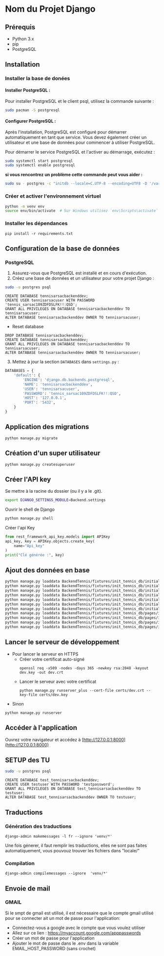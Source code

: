 
# Nom du Projet Django

## Prérequis

- Python 3.x
- pip
- PostgreSQL

## Installation
### Installer la base de donées
#### Installer PostgreSQL :

Pour installer PostgreSQL et le client psql, utilisez la commande suivante :

```bash
sudo pacman -S postgresql
```
#### Configurer PostgreSQL :

Après l'installation, PostgreSQL est configuré pour démarrer automatiquement en tant que service.
Vous devez également créer un utilisateur et une base de données pour commencer à utiliser PostgreSQL.



Pour démarrer le service PostgreSQL et l'activer au démarrage, exécutez :

```bash
sudo systemctl start postgresql
sudo systemctl enable postgresql
```
**si vous rencontrez un problème cette commande peut vous aider :**
```bash
sudo su - postgres -c "initdb --locale=C.UTF-8 --encoding=UTF8 -D '/var/lib/postgres/data'"
```

### Créer et activer l'environnement virtuel

```bash
python -m venv env
source env/bin/activate  # Sur Windows utilisez `env\Scripts\activate`
```

### Installer les dépendances

```shell
pip install -r requirements.txt
```

## Configuration de la base de données

### PostgreSQL

1. Assurez-vous que PostgreSQL est installé et en cours d'exécution.
2. Créez une base de données et un utilisateur pour votre projet Django :

```bash
sudo -u postgres psql
```
```postgresql
CREATE DATABASE tennisarsacbackenddev;
CREATE USER tennisarsacuser WITH PASSWORD 'tennis_sarsac109ZDFDSLFK!!:QSD';
GRANT ALL PRIVILEGES ON DATABASE tennisarsacbackenddev TO tennisarsacuser;
ALTER DATABASE tennisarsacbackenddev OWNER TO tennisarsacuser;

````

* Reset database
```postgresql
DROP DATABASE tennisarsacbackenddev;
CREATE DATABASE tennisarsacbackenddev;
GRANT ALL PRIVILEGES ON DATABASE tennisarsacbackenddev TO tennisarsacuser;
ALTER DATABASE tennisarsacbackenddev OWNER TO tennisarsacuser;
````


3. Mettez à jour la section `DATABASES` dans `settings.py` :

```python
DATABASES = {
    'default': {
        'ENGINE': 'django.db.backends.postgresql',
        'NAME': 'tennisarsacbackenddev',
        'USER': 'tennisarsacuser',
        'PASSWORD': 'tennis_sarsac109ZDFDSLFK!!:QSD',
        'HOST': '127.0.0.1',
        'PORT': '5432',
    }
}
```

## Application des migrations

```shell
python manage.py migrate
```

## Création d'un super utilisateur

```shell
python manage.py createsuperuser
```
## Créer l'API key
Se mettre à la racine du dossier (ou il y a le .git).
```bash
export DJANGO_SETTINGS_MODULE=Backend.settings
```
Ouvrir le shell de Django
```bash
python manage.py shell
```
Créer l'api Key
```python
from rest_framework_api_key.models import APIKey
api_key, key = APIKey.objects.create_key(
    name="Api_key"
)
print("Clé générée :", key)
```

## Ajout des données en base
```bash
python manage.py loaddata BackendTennis/fixtures/init_tennis_db/initial_images.json
python manage.py loaddata BackendTennis/fixtures/init_tennis_db/initial_sponsors.json
python manage.py loaddata BackendTennis/fixtures/init_tennis_db/initial_club_value.json
python manage.py loaddata BackendTennis/fixtures/init_tennis_db/initial_pricings.json
python manage.py loaddata BackendTennis/fixtures/init_tennis_db/initial_training.json
python manage.py loaddata BackendTennis/fixtures/init_tennis_db/initial_routes.json
python manage.py loaddata BackendTennis/fixtures/init_tennis_db/initial_renders_navigation_items.json
python manage.py loaddata BackendTennis/fixtures/init_tennis_db/pages/initial_home_pages.json
python manage.py loaddata BackendTennis/fixtures/init_tennis_db/pages/initial_navigation_bars.json
python manage.py loaddata BackendTennis/fixtures/init_tennis_db/pages/initial_pricing_pages.json
python manage.py loaddata BackendTennis/fixtures/init_tennis_db/pages/initial_about_pages.json
```


## Lancer le serveur de développement

* Pour lancer le serveur en HTTPS
  * Créer votre certificat auto-signé
    ```shell
    openssl req -x509 -nodes -days 365 -newkey rsa:2048 -keyout dev.key -out dev.crt 
    ```
  * Lancer le serveur avec votre certificat
    ```shell
    python manage.py runserver_plus --cert-file certs/dev.crt --key-file certs/dev.key
    ```
* Sinon 
```shell
python manage.py runserver
```

## Accéder à l'application

Ouvrez votre navigateur et accédez à [http://127.0.0.1:8000](http://127.0.0.1:8000)

## SETUP des TU

```bash
sudo -u postgres psql
```
```postgresql
CREATE DATABASE test_tennisarsacbackenddev;
CREATE USER testuser WITH PASSWORD 'testpassword';
GRANT ALL PRIVILEGES ON DATABASE test_tennisarsacbackenddev TO testuser;
ALTER DATABASE test_tennisarsacbackenddev OWNER TO testuser;
```



## Traductions  
### Génération des traductions
```shell
django-admin makemessages -l fr --ignore 'venv/*'
```

Une fois génerer, il faut remplir les traductions, elles ne sont pas faites automatiquement, vous pouvouz trouver les fichiers dans "locale/"


### Compilation
```shell
django-admin compilemessages --ignore  'venv/*'
```


## Envoie de mail 
### GMAIL
Si le smpt de gmail est utilisé, il est nécessaire que le compte gmail utilisé pour se connecter ait un mot de passe pour l'application:
* Connectez-vous a google avec le compte que vous voulez utiliser
* Allez sur ce lien : https://myaccount.google.com/apppasswords
* Créer un mot de passe pour l'application
* Ajouter le mot de passe dans le .env dans la variable EMAIL_HOST_PASSWORD (sans crochet)